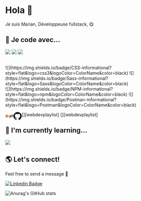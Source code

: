 

<!--
**mariammartinez/mariammartinez** is a ✨ _special_ ✨ repository because its `README.md` (this file) appears on your GitHub profile.

Here are some ideas to get you started:

- 🔭 I’m currently working on ...
- 🌱 I’m currently learning ...
- 👯 I’m looking to collaborate on ...
- 🤔 I’m looking for help with ...
- 💬 Ask me about ...
- 📫 How to reach me: ...
- 😄 Pronouns: ...
- ⚡ Fun fact: ...
-->

# Hola 👋

Je suis Marian, Développeuse fullstack, 😋

## 👾 Je code avec...
![](https://img.shields.io/badge/JavaScript-informational?style=flat&logo=JavaScript&logoColor=ColorName&color=black)
![](https://img.shields.io/badge/TypeScript-informational?style=flat&logo=TypeScript&logoColor=ColorName&color=black)
![](https://img.shields.io/badge/Php-informational?style=flat&logo=Php&logoColor=ColorName&color=black)

<br/>
![](https://img.shields.io/badge/CSS-informational?style=flat&logo=css3&logoColor=ColorName&color=black)
![](https://img.shields.io/badge/Sass-informational?style=flat&logo=Sass&logoColor=ColorName&color=black)
<br/>
![](https://img.shields.io/badge/NPM-informational?style=flat&logo=npm&logoColor=ColorName&color=black)
![](https://img.shields.io/badge/Postman-informational?style=flat&logo=Postman&logoColor=ColorName&color=black)

[<img align="left" alt="Git" width="26px" src="https://raw.githubusercontent.com/github/explore/80688e429a7d4ef2fca1e82350fe8e3517d3494d/topics/git/git.png" />][webdevplaylist]
[<img align="left" alt="GitHub" width="26px" src="https://raw.githubusercontent.com/github/explore/78df643247d429f6cc873026c0622819ad797942/topics/github/github.png" />][webdevplaylist]
## 🌱 I'm currently learning...
![](https://img.shields.io/badge/figma-informational?style=flat&logo=figma&logoColor=ColorName&color=black)




## 🌎 Let's connect! 
Feel free to send a message 💬 

[![Linkedin Badge](https://img.shields.io/badge/-LinkedIn-blue?style=flat&logo=Linkedin&logoColor=ColorName&color=black&link=https://www.linkedin.com/in/marianmartinez-84aa43199/)](https://www.linkedin.com/in/marianmartinez-84aa43199/) 

![Anurag's GitHub stats](https://github-readme-stats.vercel.app/api?username=mariammartinez&show_icons=true&theme=radical)


